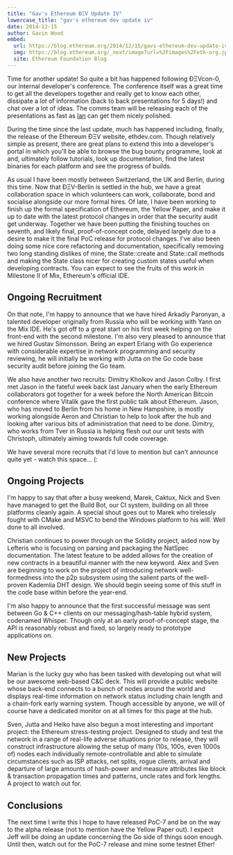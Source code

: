 ```yaml
---
title: "Gav's Ethereum ÐΞV Update IV"
lowercase_title: "gav's ethereum dev update iv"
date: 2014-12-15
author: Gavin Wood
embed:
  url: https://blog.ethereum.org/2014/12/15/gavs-ethereum-dev-update-iv
  img: https://blog.ethereum.org/_next/image?url=%2Fimages%2Feth-org.jpeg&w=1080&q=75
  site: Ethereum Foundation Blog
---
```


Time for another update! So quite a bit has happened following ÐΞVcon-0, our internal developer's conference. The conference itself was a great time to get all the developers together and really get to know each other, dissipate a _lot_ of information (back to back presentations for 5 days!) and chat over a lot of ideas. The comms team will be releasing each of the presentations as fast as [Ian](/people/ian-meikle/) can get them nicely polished.

During the time since the last update, much has happened including, finally, the release of the Ethereum ÐΞV website, ethdev.com. Though relatively simple as present, there are great plans to extend this into a developer's portal in which you'll be able to browse the bug bounty programme, look at and, ultimately follow tutorials, look up documentation, find the latest binaries for each platform and see the progress of builds.

As usual I have been mostly between Switzerland, the UK and Berlin, during this time. Now that ÐΞV-Berlin is settled in the hub, we have a great collaboration space in which volunteers can work, collaborate, bond and socialise alongside our more formal hires. Of late, I have been working to finish up the formal specification of Ethereum, the Yellow Paper, and make it up to date with the latest protocol changes in order that the security audit get underway. Together we have been putting the finishing touches on seventh, and likely final, proof-of-concept code, delayed largely due to a desire to make it the final PoC release for protocol changes. I've also been doing some nice core refactoring and documentation, specifically removing two long standing dislikes of mine, the State::create and State::call methods and making the State class nicer for creating custom states useful when developing contracts. You can expect to see the fruits of this work in Milestone II of Mix, Ethereum's official IDE.

## Ongoing Recruitment

On that note, I'm happy to announce that we have hired Arkadiy Paronyan, a talented developer originally from Russia who will be working with Yann on the Mix IDE. He's got off to a great start on his first week helping on the front-end with the second milestone. I'm also very pleased to announce that we hired Gustav Simonsson. Being an expert Erlang with Go experience with considerable expertise in network programming and security reviewing, he will initially be working with Jutta on the Go code base security audit before joining the Go team.

We also have another two recruits: Dimitry Kholkov and Jason Colby. I first met Jason in the fateful week back last January when the early Ethereum collaborators got together for a week before the North American Bitcoin conference where Vitalik gave the first public talk about Ethereum. Jason, who has moved to Berlin from his home in New Hampshire, is mostly working alongside Aeron and Christian to help to look after the hub and looking after various bits of administration that need to be done. Dimitry, who works from Tver in Russia is helping flesh out our unit tests with Christoph, ultimately aiming towards full code coverage.

We have several more recruits that I'd love to mention but can't announce quite yet - watch this space... (:

## Ongoing Projects

I'm happy to say that after a busy weekend, Marek, Caktux, Nick and Sven have managed to get the Build Bot, our CI system, building on all three platforms cleanly again. A special shout goes out to Marek who tirelessly fought with CMake and MSVC to bend the Windows platform to his will. Well done to all involved.

Christian continues to power through on the Solidity project, aided now by Lefteris who is focusing on parsing and packaging the NatSpec documentation. The latest feature to be added allows for the creation of new contracts in a beautiful manner with the new keyword. Alex and Sven are beginning to work on the project of introducing network well-formedness into the p2p subsystem using the salient parts of the well-proven Kademlia DHT design. We should begin seeing some of this stuff in the code base within before the year-end.

I'm also happy to announce that the first successful message was sent between Go & C++ clients on our messaging/hash-table hybrid system, codenamed Whisper. Though only at an early proof-of-concept stage, the API is reasonably robust and fixed, so largely ready to prototype applications on.

## New Projects

Marian is the lucky guy who has been tasked with developing out what will be our awesome web-based C&C deck. This will provide a public website whose back-end connects to a bunch of nodes around the world and displays real-time information on network status including chain length and a chain-fork early warning system. Though accessible by anyone, we will of course have a dedicated monitor on at all times for this page at the hub.

Sven, Jutta and Heiko have also begun a most interesting and important project: the Ethereum stress-testing project. Designed to study and test the network in a range of real-life adverse situations prior to release, they will construct infrastructure allowing the setup of many (10s, 100s, even 1000s of) nodes each individually remote-controllable and able to simulate circumstances such as ISP attacks, net splits, rogue clients, arrival and departure of large amounts of hash-power and measure attributes like block & transaction propagation times and patterns, uncle rates and fork lengths. A project to watch out for.

## Conclusions

The next time I write this I hope to have released PoC-7 and be on the way to the alpha release (not to mention have the Yellow Paper out). I expect Jeff will be doing an update concerning the Go side of things soon enough. Until then, watch out for the PoC-7 release and mine some testnet Ether!
